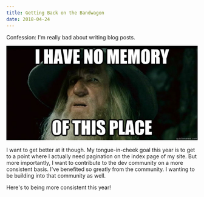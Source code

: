 ```yaml
---
title: Getting Back on the Bandwagon
date: 2018-04-24
---
```


Confession: I'm really bad about writing blog posts.

![I have no memory of this place](./gandalf.jpg "Me every time I look at my website.")

I want to get better at it though. My tongue-in-cheek goal this year is to get to a point where I actually need pagination on the index page of my site. But more importantly, I want to contribute to the dev community on a more consistent basis. I've benefited so greatly from the community. I wanting to be building into that community as well.

Here's to being more consistent this year! 
